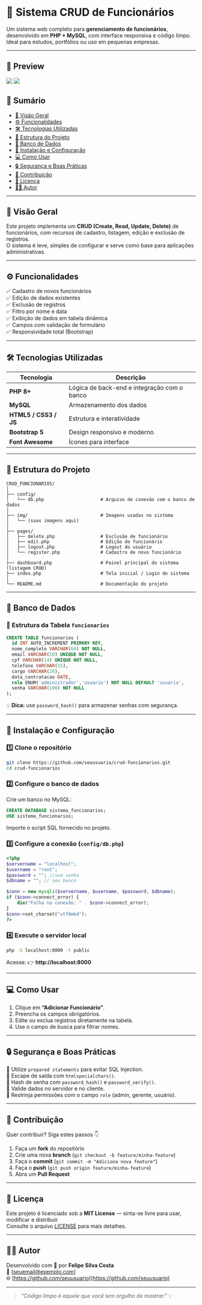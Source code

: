 # 🚀 Sistema CRUD de Funcionários  

Um sistema web completo para **gerenciamento de funcionários**, desenvolvido em **PHP + MySQL**, com interface responsiva e código limpo.  
Ideal para estudos, portfólios ou uso em pequenas empresas.  

---

## 📸 Preview

<img src="image01.png">

<img src="image02.png">


## 🧩 Sumário

- [📘 Visão Geral](#-visão-geral)
- [⚙️ Funcionalidades](#️-funcionalidades)
- [🛠️ Tecnologias Utilizadas](#️-tecnologias-utilizadas)
- [📂 Estrutura do Projeto](#-estrutura-do-projeto)
- [🧱 Banco de Dados](#-banco-de-dados)
- [🚀 Instalação e Configuração](#-instalação-e-configuração)
- [💻 Como Usar](#-como-usar)
- [🔒 Segurança e Boas Práticas](#-segurança-e-boas-práticas)
- [🤝 Contribuição](#-contribuição)
- [📜 Licença](#-licença)
- [👨‍💻 Autor](#-autor)

---

## 📘 Visão Geral

Este projeto implementa um **CRUD (Create, Read, Update, Delete)** de funcionários, com recursos de cadastro, listagem, edição e exclusão de registros.  
O sistema é leve, simples de configurar e serve como base para aplicações administrativas.

---

## ⚙️ Funcionalidades

✅ Cadastro de novos funcionários  
✅ Edição de dados existentes  
✅ Exclusão de registros  
✅ Filtro por nome e data  
✅ Exibição de dados em tabela dinâmica  
✅ Campos com validação de formulário  
✅ Responsividade total (Bootstrap)  

---

## 🛠️ Tecnologias Utilizadas

| Tecnologia | Descrição |
|-------------|------------|
| **PHP 8+** | Lógica de back-end e integração com o banco |
| **MySQL** | Armazenamento dos dados |
| **HTML5 / CSS3 / JS** | Estrutura e interatividade |
| **Bootstrap 5** | Design responsivo e moderno |
| **Font Awesome** | Ícones para interface |

---

## 📂 Estrutura do Projeto

```
CRUD_FUNCIONÁRIOS/
│
├── config/
│   └── db.php                     # Arquivo de conexão com o banco de dados
│
├── img/                           # Imagens usadas no sistema
│   └── (suas imagens aqui)
│
├── pages/
│   ├── delete.php                 # Exclusão de funcionário
│   ├── edit.php                   # Edição de funcionário
│   ├── logout.php                 # Logout do usuário
│   └── register.php               # Cadastro de novo funcionário
│
├── dashboard.php                  # Painel principal do sistema (listagem CRUD)
├── index.php                      # Tela inicial / Login do sistema
│
└── README.md                      # Documentação do projeto

```

---

## 🧱 Banco de Dados

### 📄 Estrutura da Tabela `funcionarios`

```sql
CREATE TABLE funcionarios (
  id INT AUTO_INCREMENT PRIMARY KEY,
  nome_completo VARCHAR(60) NOT NULL,
  email VARCHAR(50) UNIQUE NOT NULL,
  cpf VARCHAR(14) UNIQUE NOT NULL,
  telefone VARCHAR(15),
  cargo VARCHAR(20),
  data_contratacao DATE,
  role ENUM('administrador','usuario') NOT NULL DEFAULT 'usuario',
  senha VARCHAR(100) NOT NULL
);
```

💡 **Dica:** use `password_hash()` para armazenar senhas com segurança.

---

## 🚀 Instalação e Configuração

### 1️⃣ Clone o repositório

```bash
git clone https://github.com/seuusuario/crud-funcionarios.git
cd crud-funcionarios
```

### 2️⃣ Configure o banco de dados

Crie um banco no MySQL:
```sql
CREATE DATABASE sistema_funcionarios;
USE sistema_funcionarios;
```

Importe o script SQL fornecido no projeto.

### 3️⃣ Configure a conexão (`config/db.php`)

```php
<?php
$servername = "localhost";
$username = "root";
$password = ""; //sua senha
$dbname = ""; // seu banco

$conn = new mysqli($servername, $username, $password, $dbname);
if ($conn->connect_error) {
    die("Falha na conexão: " . $conn->connect_error);
}
$conn->set_charset("utf8mb4");
?>
```

### 4️⃣ Execute o servidor local

```bash
php -S localhost:8000 -t public
```

Acesse: 👉 **http://localhost:8000**

---

## 💻 Como Usar

1. Clique em **“Adicionar Funcionário”**.  
2. Preencha os campos obrigatórios.  
3. Edite ou exclua registros diretamente na tabela.  
4. Use o campo de busca para filtrar nomes.  

---

## 🔒 Segurança e Boas Práticas

🔐 Utilize `prepared statements` para evitar SQL Injection.  
🧱 Escape de saída com `htmlspecialchars()`.  
🔑 Hash de senha com `password_hash()` e `password_verify()`.  
🚫 Valide dados no servidor e no cliente.  
🧭 Restrinja permissões com o campo `role` (admin, gerente, usuário).  

---

## 🤝 Contribuição

Quer contribuir? Siga estes passos 👇

1. Faça um **fork** do repositório  
2. Crie uma nova **branch** (`git checkout -b feature/minha-feature`)  
3. Faça o **commit** (`git commit -m "Adiciona nova feature"`)  
4. Faça o **push** (`git push origin feature/minha-feature`)  
5. Abra um **Pull Request**  

---

## 📜 Licença

Este projeto é licenciado sob a **MIT License** — sinta-se livre para usar, modificar e distribuir.  
Consulte o arquivo [LICENSE](LICENSE) para mais detalhes.

---

## 👨‍💻 Autor

Desenvolvido com 💙 por **Felipe Silva Costa**  
📧 [seuemail@exemplo.com]  
🌐 [https://github.com/seuusuario](https://github.com/seuusuario)

---

> *"Código limpo é aquele que você tem orgulho de mostrar."* 💡

